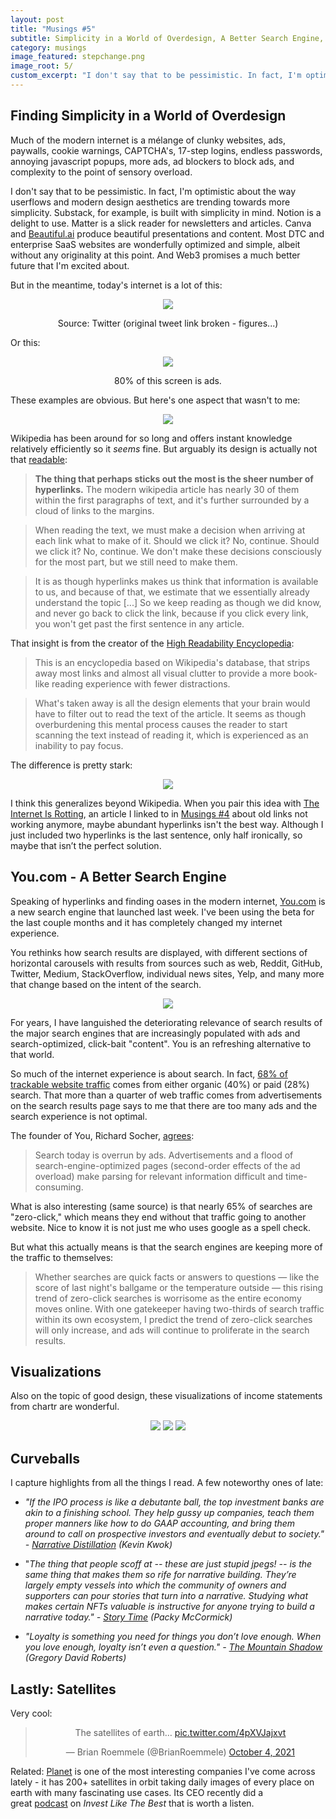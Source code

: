 ```yaml
---
layout: post
title: "Musings #5"
subtitle: Simplicity in a World of Overdesign, A Better Search Engine, Visualizing Income Statements...
category: musings
image_featured: stepchange.png
image_root: 5/
custom_excerpt: "I don't say that to be pessimistic. In fact, I'm optimistic about the way userflows and modern design aesthetics are trending towards more simplicity."
---
```


<!--more-->

## Finding Simplicity in a World of Overdesign

Much of the modern internet is a mélange of clunky websites, ads, paywalls, cookie warnings, CAPTCHA's, 17-step logins, endless passwords, annoying javascript popups, more ads, ad blockers to block ads, and complexity to the point of sensory overload.

I don't say that to be pessimistic. In fact, I'm optimistic about the way userflows and modern design aesthetics are trending towards more simplicity. Substack, for example, is built with simplicity in mind. Notion is a delight to use. Matter is a slick reader for newsletters and articles. Canva and [Beautiful.ai](http://beautiful.ai/) produce beautiful presentations and content. Most DTC and enterprise SaaS websites are wonderfully optimized and simple, albeit without any originality at this point. And Web3 promises a much better future that I'm excited about.

But in the meantime, today's internet is a lot of this:

<div class="images">
  <center>
  <img class="img100" src="{{ site.imageurl }}{{ page.image_root }}unreadable.jpg"/>
  <p>Source: Twitter (original tweet link broken - figures...)</p>
  </center>
</div>

Or this:

<div class="images">
  <center>
  <img class="img100" src="{{ site.imageurl }}{{ page.image_root }}ads_suck2.png"/>
  <p>80% of this screen is ads.</p>
  </center>
</div>

These examples are obvious. But here's one aspect that wasn't to me:

<center>
<img class="img100" src="{{ site.imageurl }}{{ page.image_root }}wiki1top.png"/>
</center>

Wikipedia has been around for so long and offers instant knowledge relatively efficiently so it *seems* fine. But arguably its design is actually not that [readable](https://memex.marginalia.nu/log/00-linkpocalypse.gmi):

> **The thing that perhaps sticks out the most is the sheer number of hyperlinks.** The modern wikipedia article has nearly 30 of them within the first paragraphs of text, and it's further surrounded by a cloud of links to the margins.
> 

> When reading the text, we must make a decision when arriving at each link what to make of it. Should we click it? No, continue. Should we click it? No, continue. We don't make these decisions consciously for the most part, but we still need to make them.
> 

> It is as though hyperlinks makes us think that information is available to us, and because of that, we estimate that we essentially already understand the topic [...] So we keep reading as though we did know, and never go back to click the link, because if you click every link, you won't get past the first sentence in any article.
> 

That insight is from the creator of the [High Readability Encyclopedia](https://encyclopedia.marginalia.nu/wiki-start.html):

> This is an encyclopedia based on Wikipedia's database, that strips away most links and almost all visual clutter to provide a more book-like reading experience with fewer distractions.
> 

> What's taken away is all the design elements that your brain would have to filter out to read the text of the article. It seems as though overburdening this mental process causes the reader to start scanning the text instead of reading it, which is experienced as an inability to pay focus.
> 

The difference is pretty stark:

<center>
<img class="img100" src="{{ site.imageurl }}{{ page.image_root }}wiki2top.jpg"/>
</center>

I think this generalizes beyond Wikipedia. When you pair this idea with [The Internet Is Rotting](https://www.theatlantic.com/technology/archive/2021/06/the-internet-is-a-collective-hallucination/619320/), an article I linked to in [Musings #4](https://steveripplinger.substack.com/p/musings-4) about old links not working anymore, maybe abundant hyperlinks isn't the best way. Although I just included two hyperlinks is the last sentence, only half ironically, so maybe that isn’t the perfect solution.

## You.com - A Better Search Engine

Speaking of hyperlinks and finding oases in the modern internet, [You.com](http://You.com) is a new search engine that launched last week. I've been using the beta for the last couple months and it has completely changed my internet experience.

You rethinks how search results are displayed, with different sections of horizontal carousels with results from sources such as web, Reddit, GitHub, Twitter, Medium, StackOverflow, individual news sites, Yelp, and many more that change based on the intent of the search.

<center>
<img class="img100" src="{{ site.imageurl }}{{ page.image_root }}you1.png"/>
</center>

For years, I have languished the deteriorating relevance of search results of the major search engines that are increasingly populated with ads and search-optimized, click-bait "content". You is an refreshing alternative to that world.

So much of the internet experience is about search. In fact, [68% of trackable website traffic](https://www.smartinsights.com/search-engine-marketing/search-engine-statistics/) comes from either organic (40%) or paid (28%) search. That more than a quarter of web traffic comes from advertisements on the search results page says to me that there are too many ads and the search experience is not optimal.

The founder of You, Richard Socher, [agrees](https://www.producthunt.com/stories/there-s-no-better-time-to-start-a-new-search-engine-by-richard-socher):

> Search today is overrun by ads. Advertisements and a flood of search-engine-optimized pages (second-order effects of the ad overload) make parsing for relevant information difficult and time-consuming.
> 

What is also interesting (same source) is that nearly 65% of searches are "zero-click," which means they end without that traffic going to another website. Nice to know it is not just me who uses google as a spell check.

But what this actually means is that the search engines are keeping more of the traffic to themselves:

> Whether searches are quick facts or answers to questions — like the score of last night's ballgame or the temperature outside — this rising trend of zero-click searches is worrisome as the entire economy moves online. With one gatekeeper having two-thirds of search traffic within its own ecosystem, I predict the trend of zero-click searches will only increase, and ads will continue to proliferate in the search results.
> 

## Visualizations

Also on the topic of good design, these visualizations of income statements from chartr are wonderful. 

<center>
<img class="img80" src="{{ site.imageurl }}{{ page.image_root }}nike_finl.jfif"/>
<img class="img80" src="{{ site.imageurl }}{{ page.image_root }}apple_finl.jfif"/>
<img class="img80" src="{{ site.imageurl }}{{ page.image_root }}tsla_finl.jfif"/>
</center>

## Curveballs
I capture highlights from all the things I read. A few noteworthy ones of late:

- *"If the IPO process is like a debutante ball, the top investment banks are akin to a finishing school. They help gussy up companies, teach them proper manners like how to do GAAP accounting, and bring them around to call on prospective investors and eventually debut to society." - [Narrative Distillation](https://kwokchain.com/2021/09/29/narrative-distillation-1/) (Kevin Kwok)*

- "*The thing that people scoff at -- these are just stupid jpegs! -- is the same thing that makes them so rife for narrative building. They’re largely empty vessels into which the community of owners and supporters can pour stories that turn into a narrative. Studying what makes certain NFTs valuable is instructive for anyone trying to build a narrative today." - [Story Time](https://www.notboring.co/p/story-time) (Packy McCormick)*

- *"Loyalty is something you need for things you don’t love enough. When you love enough, loyalty isn’t even a question." - [The Mountain Shadow](https://www.goodreads.com/book/show/25246584-the-mountain-shadow) (Gregory David Roberts)*

## Lastly: Satellites

Very cool:

<center>
<blockquote class="twitter-tweet"><p lang="en" dir="ltr">The satellites of earth… <a href="https://t.co/4pXVJajxvt">pic.twitter.com/4pXVJajxvt</a></p>&mdash; Brian Roemmele (@BrianRoemmele) <a href="https://twitter.com/BrianRoemmele/status/1444842241315332099?ref_src=twsrc%5Etfw">October 4, 2021</a></blockquote> <script async src="https://platform.twitter.com/widgets.js" charset="utf-8"></script>
</center>

Related: [Planet](https://www.planet.com/company/) is one of the most interesting companies I've come across lately - it has 200+ satellites in orbit taking daily images of every place on earth with many fascinating use cases. Its CEO recently did a great [podcast](https://www.joincolossus.com/episodes/14029498/marshall-indexing-the-earth?tab=transcript) on *Invest Like The Best* that is worth a listen.
